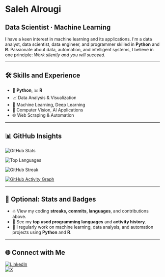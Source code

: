 # Saleh Alrougi

## Data Scientist · Machine Learning

I have a keen interest in machine learning and its applications. I'm a data analyst, data scientist, data engineer, and programmer skilled in **Python** and **R**. Passionate about data, automation, and intelligent systems, I believe in one principle: *Work silently and you will succeed*.

---

## 🛠 Skills and Experience

- 🐍 **Python**, 📊 **R**
- 📈 Data Analysis & Visualization
- 🤖 Machine Learning, Deep Learning
- 🧠 Computer Vision, AI Applications
- 🌐 Web Scraping & Automation

---

## 📊 GitHub Insights

<!-- GitHub Stats Card -->
![GitHub Stats](https://github-readme-stats.vercel.app/api?username=salehalrougi&show_icons=true&theme=default)

<!-- Top Languages Card -->
![Top Languages](https://github-readme-stats.vercel.app/api/top-langs/?username=salehalrougi&layout=compact&theme=default)

<!-- GitHub Streak Card -->
![GitHub Streak](https://github-readme-streak-stats.herokuapp.com?user=salehalrougi&theme=default)

<!-- Contribution Graph -->
[![GitHub Activity Graph](https://github-readme-activity-graph.cyclic.app/graph?username=salehalrougi&theme=light)](https://github.com/ashutosh00710/github-readme-activity-graph)

---

## 🌟 Optional: Stats and Badges

- 🔥 View my coding **streaks, commits, languages**, and contributions above.
- 🧠 See my **top used programming languages** and **activity history**.
- 📌 I regularly work on machine learning, data analysis, and automation projects using **Python** and **R**.

---

## 🌐 Connect with Me

[![LinkedIn](https://img.shields.io/badge/LinkedIn-blue?logo=linkedin&style=for-the-badge)](https://www.linkedin.com/in/saleh-alrougi-5b0a45253/)  
[![X](https://img.shields.io/badge/X-000000?logo=x&logoColor=white&style=for-the-badge)](https://x.com/id_e21)
